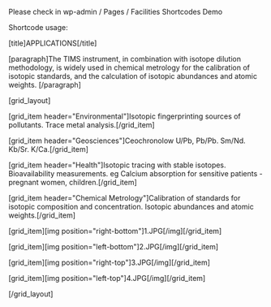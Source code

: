 Please check in wp-admin / Pages / Facilities Shortcodes Demo

Shortcode usage:

[title]APPLICATIONS[/title]

[paragraph]The TIMS instrument, in combination with isotope dilution methodology, is widely used in chemical metrology for the calibration of isotopic standards, and the calculation of isotopic abundances and atomic weights. [/paragraph]

[grid_layout]

[grid_item header="Environmental"]Isotopic fingerprinting sources of pollutants. Trace metal analysis.[/grid_item]

[grid_item header="Geosciences"]Ceochronolow U/Pb, Pb/Pb. Sm/Nd. Kb/Sr. K/Ca.[/grid_item]

[grid_item header="Health"]Isotopic tracing with stable isotopes. Bioavailability measurements. eg Calcium absorption for sensitive  patients - pregnant women, children.[/grid_item]

[grid_item header="Chemical Metrology"]Calibration of standards for isotopic composition and concentration. Isotopic abundances and atomic weights.[/grid_item]

[grid_item][img position="right-bottom"]1.JPG[/img][/grid_item]

[grid_item][img position="left-bottom"]2.JPG[/img][/grid_item]

[grid_item][img position="right-top"]3.JPG[/img][/grid_item]

[grid_item][img position="left-top"]4.JPG[/img][/grid_item]

[/grid_layout]